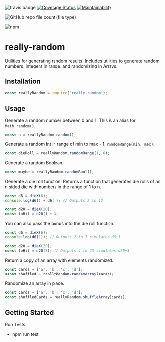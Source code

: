 ![travis badge](https://travis-ci.org/soggybag/really-random.svg?branch=master)
[![Coverage Status](https://coveralls.io/repos/github/soggybag/really-random/badge.svg?branch=master)](https://coveralls.io/github/soggybag/really-random?branch=master)
[![Maintainability](https://api.codeclimate.com/v1/badges/ddb65c2e91ad67ffb6c1/maintainability)](https://codeclimate.com/github/soggybag/really-random/maintainability)

![GitHub repo file count (file type)](https://img.shields.io/github/directory-file-count/soggybag/really-random)

![npm](https://img.shields.io/npm/v/really-random)


# really-random

Utilities for generating random results. Includes utilities to generate
random numbers, integers in range, and randomizing in Arrays.

## Installation

```JavaScript
const reallyRandom = require('really-random');
```

## Usage

Generate a random number between 0 and 1. This is an alias for `Math.random()`.

```JavaScript
const n = reallyRandom.random();
```

Generate a random Int in range of min to max - 1. `randomRange(min, max)`.

```JavaScript
const dieRoll = reallyRandom.randomRange(1, 6);
```

Generate a random Boolean.

```JavaScript
const maybe = reallyRandom.randomBool();
```

Generate a die roll function. Returns a function that generates die rolls of
an n sided die with numbers in the range of 1 to n.

```JavaScript
const d6 = dieX(6);
console.log(d6() + d6()); // Outputs 2 to 12

const d20 = dieX(20);
const toHit = d20() + 3;
```

You can also pass the bonus into the die roll function.

```JavaScript
const d6 = dieX(6);
console.log(d6(1)); // Outputs 2 to 7 simulates d6+1

const d20 = dieX(20);
const toHit = d20(3); // Outputs 4 to 23 simulates d20+3
```

Return a copy of an array with elements randomized.

```JavaScript
const cards = ['a', 'b', 'c', 'd'];
const shuffled = reallyRandom.randomArray(cards);
```

Randomize an array in place.

```JavaScript
const cards = ['a', 'b', 'c', 'd'];
const shuffledCards = reallyRandom.shuffleArray(cards);
```

## Getting Started 

Run Tests

- npm run test
